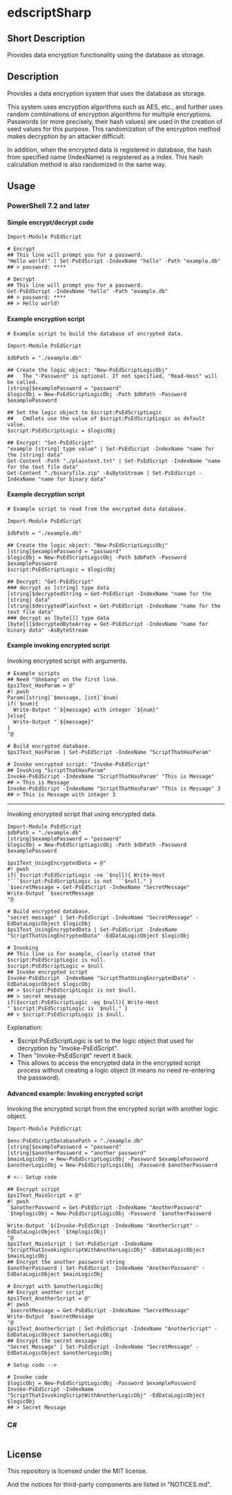 # edscriptSharp

## Short Description

Provides data encryption functionality using the database as storage.

## Description

Provides a data encryption system that uses the database as storage.

This system uses encryption algorithms such as AES, etc., and further uses random combinations of encryption algorithms for multiple encryptions. Passwords (or more precisely, their hash values) are used in the creation of seed values for this purpose. This randomization of the encryption method makes decryption by an attacker difficult.

In addition, when the encrypted data is registered in database, the hash from specified name (IndexName) is registered as a index. This hash calculation method is also randomized in the same way.

## Usage

### PowerShell 7.2 and later

#### Simple encrypt/decrypt code

```pwsh
Import-Module PsEdScript

# Encrypt
## This line will prompt you for a password.
"Hello world!" | Set-PsEdScript -IndexName "hello" -Path "example.db"
## > password: ****

# Decrypt
## This line will prompt you for a password.
Get-PsEdScript -IndexName "hello" -Path "example.db"
## > password: ****
## > Hello world!
```

#### Example encryption script

```pwsh
# Example script to build the database of encrypted data.

Import-Module PsEdScript

$dbPath = "./example.db"

## Create the logic object: "New-PsEdScriptLogicObj"
##   The "-Password" is optional. If not specified, "Read-Host" will be called.
[string]$examplePassword = "password"
$logicObj = New-PsEdScriptLogicObj -Path $dbPath -Password $examplePassword

## Set the logic object to $script:PsEdScriptLogic
##   Cmdlets use the value of $script:PsEdScriptLogic as default value.
$script:PsEdScriptLogic = $logicObj

## Encrypt: "Set-PsEdScript"
"example [string] type value" | Set-PsEdScript -IndexName "name for the [string] data"
Get-Content -Path "./plaintext.txt" | Set-PsEdScript -IndexName "name for the text file data"
Get-Content "./binaryfile.zip" -AsByteStream | Set-PsEdScript -IndexName "name for binary data"
```

#### Example decryption script

```pwsh
# Example script to read from the encrypted data database.

Import-Module PsEdScript

$dbPath = "./example.db"

## Create the logic object: "New-PsEdScriptLogicObj"
[string]$examplePassword = "password"
$logicObj = New-PsEdScriptLogicObj -Path $dbPath -Password $examplePassword
$script:PsEdScriptLogic = $logicObj

## Decrypt: "Get-PsEdScript"
### decrypt as [string] type data
[string]$decryptedString = Get-PsEdScript -IndexName "name for the [string] data"
[string]$decryptedPlainText = Get-PsEdScript -IndexName "name for the text file data"
### decrypt as [byte[]] type data
[byte[]]$decryptedByteArray = Get-PsEdScript -IndexName "name for binary data" -AsByteStream
```

#### Example invoking encrypted script

Invoking encrypted script with arguments.

```pwsh
# Example scripts
## Need "Shebang" on the first line.
$ps1Text_HasParam = @"
#! pwsh
Param([string]`$message, [int]`$num)
if(`$num){
  Write-Output "`${message} with integer `${num}"
}else{
  Write-Output "`${message}"
}
"@

# Build encrypted database.
$ps1Text_HasParam | Set-PsEdScript -IndexName "ScriptThatHasParam"

# Invoke encrypted script: "Invoke-PsEdScript"
## Invoking "ScriptThatHasParam"
Invoke-PsEdScript -IndexName "ScriptThatHasParam" "This is Message"
## > This is Message
Invoke-PsEdScript -IndexName "ScriptThatHasParam" "This is Message" 3
## > This is Message with integer 3
```

----

Invoking encrypted script that using encrypted data.

```pwsh
Import-Module PsEdScript
$dbPath = "./example.db"
[string]$examplePassword = "password"
$logicObj = New-PsEdScriptLogicObj -Path $dbPath -Password $examplePassword

$ps1Text_UsingEncryptedData = @"
#! pwsh
if(`$script:PsEdScriptLogic -ne `$null){ Write-Host "```$script:PsEdScriptLogic is not ```$null." }
`$secretMessage = Get-PsEdScript -IndexName "SecretMessage"
Write-Output `$secretMessage
"@

# Build encrypted database.
"secret message" | Set-PsEdScript -IndexName "SecretMessage" -EdDataLogicObject $logicObj
$ps1Text_UsingEncryptedData | Set-PsEdScript -IndexName "ScriptThatUsingEncryptedData" -EdDataLogicObject $logicObj

# Invoking
## This line is For example, clearly stated that $script:PsEdScriptLogic is null.
$script:PsEdScriptLogic = $null
## Invoke encrypted script
Invoke-PsEdScript -IndexName "ScriptThatUsingEncryptedData" -EdDataLogicObject $logicObj
## > $script:PsEdScriptLogic is not $null.
## > secret message
if($script:PsEdScriptLogic -eq $null){ Write-Host "`$script:PsEdScriptLogic is `$null." }
## > $script:PsEdScriptLogic is $null.
```

Explanation:
- $script:PsEdScriptLogic is set to the logic object that used for decryption by "Invoke-PsEdScript".
- Then "Invoke-PsEdScript" revert it back.
- This allows to access the encrypted data in the encrypted script process without creating a logic object (it means no need re-entering the password).

#### Advanced example: Invoking encrypted script

Invoking the encrypted script from the encrypted script with another logic object.

```pwsh
Import-Module PsEdScript

$env:PsEdScriptDatabasePath = "./example.db"
[string]$examplePassword = "password"
[string]$anotherPassword = "another password"
$mainLogicObj = New-PsEdScriptLogicObj -Password $examplePassword
$anotherLogicObj = New-PsEdScriptLogicObj -Password $anotherPassword

# <-- Setup code

## Encrypt script
$ps1Text_MainScript = @"
#! pwsh
`$anotherPassword = Get-PsEdScript -IndexName "AnotherPassword"
`$tmplogicObj = New-PsEdScriptLogicObj -Password `$anotherPassword

Write-Output `$(Invoke-PsEdScript -IndexName "AnotherScript" -EdDataLogicObject `$tmplogicObj)
"@
$ps1Text_MainScript | Set-PsEdScript -IndexName "ScriptThatInvokingScriptWithAnotherLogicObj" -EdDataLogicObject $mainLogicObj
## Encrypt the another password string
$anotherPassword | Set-PsEdScript -IndexName "AnotherPassword" -EdDataLogicObject $mainLogicObj

# Encrypt with $anotherLogicObj
## Encrypt another script
$ps1Text_AnotherScript = @"
#! pwsh
`$secretMessage = Get-PsEdScript -IndexName "SecretMessage"
Write-Output `$secretMessage
"@
$ps1Text_AnotherScript | Set-PsEdScript -IndexName "AnotherScript" -EdDataLogicObject $anotherLogicObj
## Encrypt the secret message
"Secret Message" | Set-PsEdScript -IndexName "SecretMessage" -EdDataLogicObject $anotherLogicObj

# Setup code -->

# Invoke code
$logicObj = New-PsEdScriptLogicObj -Password $examplePassword
Invoke-PsEdScript -IndexName "ScriptThatInvokingScriptWithAnotherLogicObj" -EdDataLogicObject $logicObj
## > Secret Message
```

### C#

```C#
```

## License

This repository is licensed under the MIT license.

And the notices for third-party components are listed in "NOTICES.md".
